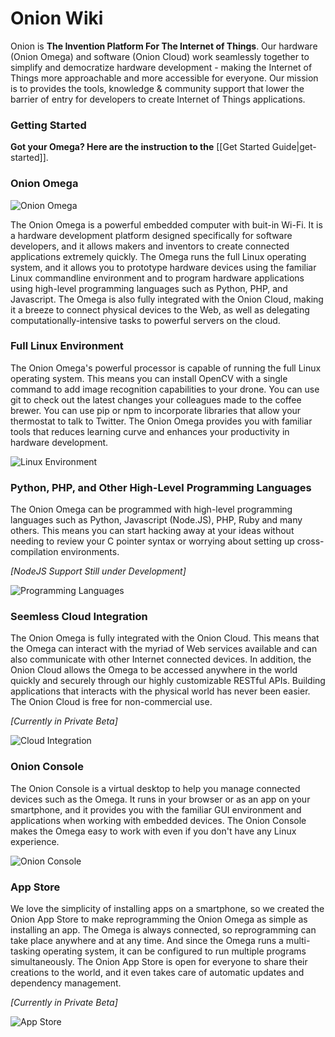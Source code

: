 # Onion Wiki

Onion is **The Invention Platform For The Internet of Things**. Our hardware (Onion Omega) and software (Onion Cloud) work seamlessly together to simplify and democratize hardware development - making the Internet of Things more approachable and more accessible for everyone. Our mission is to provides the tools, knowledge & community support that lower the barrier of entry for developers to create Internet of Things applications.

### Getting Started

**Got your Omega? Here are the instruction to the** [[Get Started Guide|get-started]].

### Onion Omega

![Onion Omega](https://i.imgur.com/PX5vCMzl.jpg "Onion Omega")

The Onion Omega is a powerful embedded computer with buit-in Wi-Fi. It is a hardware development platform designed specifically for software developers, and it allows makers and inventors to create connected applications extremely quickly. The Omega runs the full Linux operating system, and it allows you to prototype hardware devices using the familiar Linux commandline environment and to program hardware applications using high-level programming languages such as Python, PHP, and Javascript. The Omega is also fully integrated with the Onion Cloud, making it a breeze to connect physical devices to the Web, as well as delegating computationally-intensive tasks to powerful servers on the cloud.

### Full Linux Environment

The Onion Omega's powerful processor is capable of running the full Linux operating system. This means you can install OpenCV with a single command to add image recognition capabilities to your drone. You can use git to check out the latest changes your colleagues made to the coffee brewer. You can use pip or npm to incorporate libraries that allow your thermostat to talk to Twitter. The Onion Omega provides you with familiar tools that reduces learning curve and enhances your productivity in hardware development.

![Linux Environment](https://i.imgur.com/h22Kyall.jpg "Linux Environment")

### Python, PHP, and Other High-Level Programming Languages

The Onion Omega can be programmed with high-level programming languages such as Python, Javascript (Node.JS), PHP, Ruby and many others. This means you can start hacking away at your ideas without needing to review your C pointer syntax or worrying about setting up cross-compilation environments.

*[NodeJS Support Still under Development]*

![Programming Languages](https://i.imgur.com/nMLP7hil.jpg "Programming Languages")

### Seemless Cloud Integration

The Onion Omega is fully integrated with the Onion Cloud. This means that the Omega can interact with the myriad of Web services available and can also communicate with other Internet connected devices. In addition, the Onion Cloud allows the Omega to be accessed anywhere in the world quickly and securely through our highly customizable RESTful APIs. Building applications that interacts with the physical world has never been easier. The Onion Cloud is free for non-commercial use.

*[Currently in Private Beta]*

![Cloud Integration](https://i.imgur.com/4VgJy6Rl.jpg "Cloud Integration")

### Onion Console

The Onion Console is a virtual desktop to help you manage connected devices such as the Omega. It runs in your browser or as an app on your smartphone, and it provides you with the familiar GUI environment and applications when working with embedded devices. The Onion Console makes the Omega easy to work with even if you don't have any Linux experience.

![Onion Console](https://i.imgur.com/Hl7B6NDl.jpg "Onion Console")

### App Store

We love the simplicity of installing apps on a smartphone, so we created the Onion App Store to make reprogramming the Onion Omega as simple as installing an app. The Omega is always connected, so reprogramming can take place anywhere and at any time. And since the Omega runs a multi-tasking operating system, it can be configured to run multiple programs simultaneously. The Onion App Store is open for everyone to share their creations to the world, and it even takes care of automatic updates and dependency management.

*[Currently in Private Beta]*

![App Store](http://i.imgur.com/UifkEXXl.jpg "App Store")

